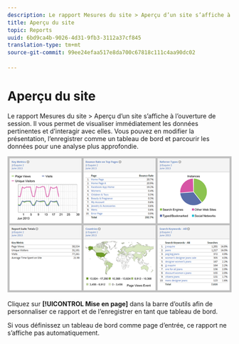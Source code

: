 ```yaml
---
description: Le rapport Mesures du site > Aperçu d’un site s’affiche à l’ouverture de session. Il vous permet de visualiser immédiatement les données pertinentes et d’interagir avec elles. Vous pouvez en modifier la présentation, l’enregistrer comme un tableau de bord et parcourir les données pour une analyse plus approfondie.
title: Aperçu du site
topic: Reports
uuid: 6bd9ca4b-9026-4d31-9fb3-3112a37cf845
translation-type: tm+mt
source-git-commit: 99ee24efaa517e8da700c67818c111c4aa90dc02

---
```



# Aperçu du site

Le rapport Mesures du site > Aperçu d’un site s’affiche à l’ouverture de session. Il vous permet de visualiser immédiatement les données pertinentes et d’interagir avec elles. Vous pouvez en modifier la présentation, l’enregistrer comme un tableau de bord et parcourir les données pour une analyse plus approfondie.

![](assets/site_overview_report.png)

Cliquez sur **[!UICONTROL Mise en page]** dans la barre d’outils afin de personnaliser ce rapport et de l’enregistrer en tant que tableau de bord.

Si vous définissez un tableau de bord comme page d’entrée, ce rapport ne s’affiche pas automatiquement.

